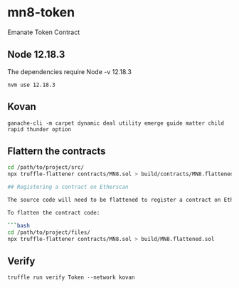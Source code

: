 # mn8-token
Emanate Token Contract

## Node 12.18.3
The dependencies require Node -v 12.18.3

`nvm use 12.18.3`

## Kovan

`ganache-cli -m carpet dynamic deal utility emerge guide matter child rapid thunder option`

## Flattern the contracts

```bash
cd /path/to/project/src/
npx truffle-flattener contracts/MN8.sol > build/contracts/MN8.flattened.sol

## Registering a contract on Etherscan

The source code will need to be flattened to register a contract on Etherscan.

To flatten the contract code:

```bash
cd /path/to/project/files/
npx truffle-flattener contracts/MN8.sol > build/MN8.flattened.sol
```

## Verify 

`truffle run verify Token --network kovan`